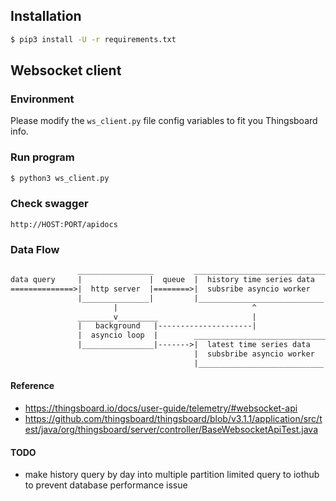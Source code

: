 ## Installation
```bash
$ pip3 install -U -r requirements.txt
```

## Websocket client

### Environment
Please modify the `ws_client.py` file config variables to fit you Thingsboard info.

### Run program

```bash
$ python3 ws_client.py
```

### Check swagger
`http://HOST:PORT/apidocs`

### Data Flow

```txt
               _________________         ______________________________
data query     |               |  queue  |  history time series data  |
==============>|  http server  |========>|  subsribe asyncio worker   |------------------|
               |_______________|         |____________________________|    ______________v_____________
                       |                              ^                    |                          |
               ________v_________                     |                    | IoT Hub Websocket server |
               |   background   |---------------------|                    |__________________________|
               |  asyncio loop  |        ______________________________                  ^
               |________________|------->|  latest time series data   |                  |
                                         |  subsbribe asyncio worker  |------------------|
                                         |____________________________|
```

#### Reference
* https://thingsboard.io/docs/user-guide/telemetry/#websocket-api
* https://github.com/thingsboard/thingsboard/blob/v3.1.1/application/src/test/java/org/thingsboard/server/controller/BaseWebsocketApiTest.java

#### TODO
* make history query by day into multiple partition limited query to iothub to prevent database performance issue
